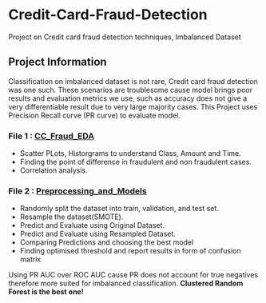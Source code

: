 # Credit-Card-Fraud-Detection
Project on Credit card fraud detection techniques, Imbalanced Dataset

## Project Information
Classification on imbalanced dataset is not rare, Credit card fraud detection was one such. These scenarios are troublesome cause model brings poor results and evaluation metrics we use, such as accuracy does not give a very differentiable result due to very large majority cases.
This Project uses Precision Recall curve (PR curve) to evaluate model.

### File 1 : [CC_Fraud_EDA](https://github.com/kaustubhadixit/Credit-Card-Fraud/blob/main/CC_Fraud_EDA.ipynb)
* Scatter PLots, Historgrams to understand Class, Amount and Time.
* Finding the point of difference in fraudulent and non fraudulent cases.
* Correlation analysis.
   
### File 2 : [Preprocessing_and_Models](https://github.com/kaustubhadixit/Credit-Card-Fraud/blob/main/Preprocessing_and_Models.ipynb)
* Randomly split the dataset into train, validation, and test set.
* Resample the dataset(SMOTE).
* Predict and Evaluate using Original Dataset.
* Predict and Evaluate using Resampled Dataset.
* Comparing Predictions and choosing the best model
* Finding optimised threshold and report results in form of confusion matrix
        

Using PR AUC over ROC AUC cause PR does not account for true negatives therefore more suited for imbalanced classification.
**Clustered Random Forest is the best one!**
